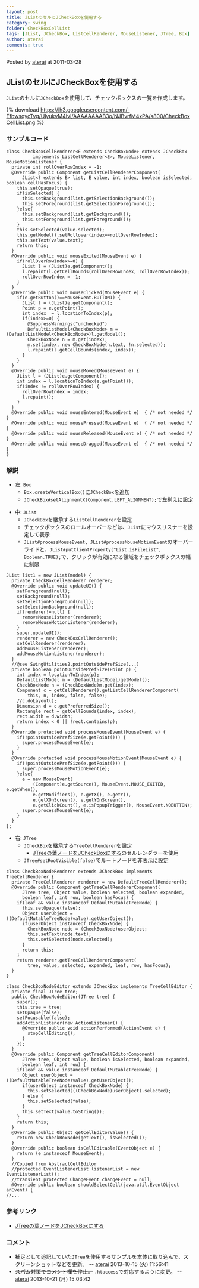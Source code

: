 ```yaml
---
layout: post
title: JListのセルにJCheckBoxを使用する
category: swing
folder: CheckBoxCellList
tags: [JList, JCheckBox, ListCellRenderer, MouseListener, JTree, Box]
author: aterai
comments: true
---
```


Posted by [aterai](http://terai.xrea.jp/aterai.html) at 2011-03-28

## JListのセルにJCheckBoxを使用する
`JList`のセルに`JCheckBox`を使用して、チェックボックスの一覧を作成します。

{% download https://lh3.googleusercontent.com/-EfbwsqycTvg/UlyukvM4ivI/AAAAAAAAB3o/NJBvrfM4xPA/s800/CheckBoxCellList.png %}

### サンプルコード
<pre class="prettyprint"><code>class CheckBoxCellRenderer&lt;E extends CheckBoxNode&gt; extends JCheckBox
          implements ListCellRenderer&lt;E&gt;, MouseListener, MouseMotionListener {
  private int rollOverRowIndex = -1;
  @Override public Component getListCellRendererComponent(
      JList&lt;? extends E&gt; list, E value, int index, boolean isSelected, boolean cellHasFocus) {
    this.setOpaque(true);
    if(isSelected) {
      this.setBackground(list.getSelectionBackground());
      this.setForeground(list.getSelectionForeground());
    }else{
      this.setBackground(list.getBackground());
      this.setForeground(list.getForeground());
    }
    this.setSelected(value.selected);
    this.getModel().setRollover(index==rollOverRowIndex);
    this.setText(value.text);
    return this;
  }
  @Override public void mouseExited(MouseEvent e) {
    if(rollOverRowIndex&gt;=0) {
      JList l = (JList)e.getComponent();
      l.repaint(l.getCellBounds(rollOverRowIndex, rollOverRowIndex));
      rollOverRowIndex = -1;
    }
  }
  @Override public void mouseClicked(MouseEvent e) {
    if(e.getButton()==MouseEvent.BUTTON1) {
      JList l = (JList)e.getComponent();
      Point p = e.getPoint();
      int index  = l.locationToIndex(p);
      if(index&gt;=0) {
        @SuppressWarnings("unchecked")
        DefaultListModel&lt;CheckBoxNode&gt; m = (DefaultListModel&lt;CheckBoxNode&gt;)l.getModel();
        CheckBoxNode n = m.get(index);
        m.set(index, new CheckBoxNode(n.text, !n.selected));
        l.repaint(l.getCellBounds(index, index));
      }
    }
  }
  @Override public void mouseMoved(MouseEvent e) {
    JList l = (JList)e.getComponent();
    int index = l.locationToIndex(e.getPoint());
    if(index != rollOverRowIndex) {
      rollOverRowIndex = index;
      l.repaint();
    }
  }
  @Override public void mouseEntered(MouseEvent e)  { /* not needed */ }
  @Override public void mousePressed(MouseEvent e)  { /* not needed */ }
  @Override public void mouseReleased(MouseEvent e) { /* not needed */ }
  @Override public void mouseDragged(MouseEvent e)  { /* not needed */ }
}
</code></pre>

### 解説
- 左: `Box`
    - `Box.createVerticalBox()`に`JCheckBox`を追加
    - `JCheckBox#setAlignmentX(Component.LEFT_ALIGNMENT);`で左揃えに設定

<!-- dummy comment line for breaking list -->

- 中: `JList`
    - `JCheckBox`を継承する`ListCellRenderer`を設定
    - チェックボックスのロールオーバーなどは、`JList`にマウスリスナーを設定して表示
    - `JList#processMouseEvent`、`JList#processMouseMotionEvent`のオーバーライドと、`JList#putClientProperty("List.isFileList", Boolean.TRUE);`で、クリックが有効になる領域をチェックボックスの幅に制限

<!-- dummy comment line for breaking list -->

<pre class="prettyprint"><code>JList list1 = new JList(model) {
  private CheckBoxCellRenderer renderer;
  @Override public void updateUI() {
    setForeground(null);
    setBackground(null);
    setSelectionForeground(null);
    setSelectionBackground(null);
    if(renderer!=null) {
      removeMouseListener(renderer);
      removeMouseMotionListener(renderer);
    }
    super.updateUI();
    renderer = new CheckBoxCellRenderer();
    setCellRenderer(renderer);
    addMouseListener(renderer);
    addMouseMotionListener(renderer);
  }
  //@see SwingUtilities2.pointOutsidePrefSize(...)
  private boolean pointOutsidePrefSize(Point p) {
    int index = locationToIndex(p);
    DefaultListModel m = (DefaultListModel)getModel();
    CheckBoxNode n = (CheckBoxNode)m.get(index);
    Component c = getCellRenderer().getListCellRendererComponent(
        this, n, index, false, false);
    //c.doLayout();
    Dimension d = c.getPreferredSize();
    Rectangle rect = getCellBounds(index, index);
    rect.width = d.width;
    return index &lt; 0 || !rect.contains(p);
  }
  @Override protected void processMouseEvent(MouseEvent e) {
    if(!pointOutsidePrefSize(e.getPoint())) {
      super.processMouseEvent(e);
    }
  }
  @Override protected void processMouseMotionEvent(MouseEvent e) {
    if(!pointOutsidePrefSize(e.getPoint())) {
      super.processMouseMotionEvent(e);
    }else{
      e = new MouseEvent(
          (Component)e.getSource(), MouseEvent.MOUSE_EXITED, e.getWhen(),
          e.getModifiers(), e.getX(), e.getY(),
          e.getXOnScreen(), e.getYOnScreen(),
          e.getClickCount(), e.isPopupTrigger(), MouseEvent.NOBUTTON);
      super.processMouseEvent(e);
    }
  }
};
</code></pre>

- 右: `JTree`
    - `JCheckBox`を継承する`TreeCellRenderer`を設定
        - [JTreeの葉ノードをJCheckBoxにする](http://terai.xrea.jp/Swing/CheckBoxNodeTree.html)のセルレンダラーを使用
    - `JTree#setRootVisible(false)`でルートノードを非表示に設定

<!-- dummy comment line for breaking list -->

<pre class="prettyprint"><code>class CheckBoxNodeRenderer extends JCheckBox implements TreeCellRenderer {
  private TreeCellRenderer renderer = new DefaultTreeCellRenderer();
  @Override public Component getTreeCellRendererComponent(
      JTree tree, Object value, boolean selected, boolean expanded,
      boolean leaf, int row, boolean hasFocus) {
    if(leaf &amp;&amp; value instanceof DefaultMutableTreeNode) {
      this.setOpaque(false);
      Object userObject = ((DefaultMutableTreeNode)value).getUserObject();
      if(userObject instanceof CheckBoxNode) {
        CheckBoxNode node = (CheckBoxNode)userObject;
        this.setText(node.text);
        this.setSelected(node.selected);
      }
      return this;
    }
    return renderer.getTreeCellRendererComponent(
        tree, value, selected, expanded, leaf, row, hasFocus);
  }
}

class CheckBoxNodeEditor extends JCheckBox implements TreeCellEditor {
  private final JTree tree;
  public CheckBoxNodeEditor(JTree tree) {
    super();
    this.tree = tree;
    setOpaque(false);
    setFocusable(false);
    addActionListener(new ActionListener() {
      @Override public void actionPerformed(ActionEvent e) {
        stopCellEditing();
      }
    });
  }
  @Override public Component getTreeCellEditorComponent(
      JTree tree, Object value, boolean isSelected, boolean expanded,
      boolean leaf, int row) {
    if(leaf &amp;&amp; value instanceof DefaultMutableTreeNode) {
      Object userObject = ((DefaultMutableTreeNode)value).getUserObject();
      if(userObject instanceof CheckBoxNode) {
        this.setSelected(((CheckBoxNode)userObject).selected);
      } else {
        this.setSelected(false);
      }
      this.setText(value.toString());
    }
    return this;
  }
  @Override public Object getCellEditorValue() {
    return new CheckBoxNode(getText(), isSelected());
  }
  @Override public boolean isCellEditable(EventObject e) {
    return (e instanceof MouseEvent);
  }
  //Copied from AbstractCellEditor
  //protected EventListenerList listenerList = new EventListenerList();
  //transient protected ChangeEvent changeEvent = null;
  @Override public boolean shouldSelectCell(java.util.EventObject anEvent) {
//...
</code></pre>

### 参考リンク
- [JTreeの葉ノードをJCheckBoxにする](http://terai.xrea.jp/Swing/CheckBoxNodeTree.html)

<!-- dummy comment line for breaking list -->

### コメント
- 補足として追記していた`JTree`を使用するサンプルを本体に取り込んで、スクリーンショットなどを更新。 -- [aterai](http://terai.xrea.jp/aterai.html) 2013-10-15 (火) 11:56:41
- ~~スパム対策でコメント欄を停止。~~ `.htaccess`で対応するように変更。 -- [aterai](http://terai.xrea.jp/aterai.html) 2013-10-21 (月) 15:03:42

<!-- dummy comment line for breaking list -->

